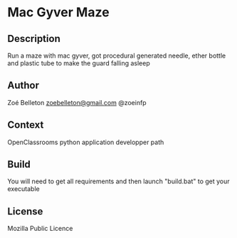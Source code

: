# Mac Gyver Maze

## Description

Run a maze with mac gyver, got procedural generated needle, ether bottle and plastic tube to make the guard falling asleep

## Author 
Zoé Belleton zoebelleton@gmail.com @zoeinfp

## Context

OpenClassrooms python application developper path 

## Build

You will need to get all requirements and then launch "build.bat" to get your executable

## License

Mozilla Public Licence
